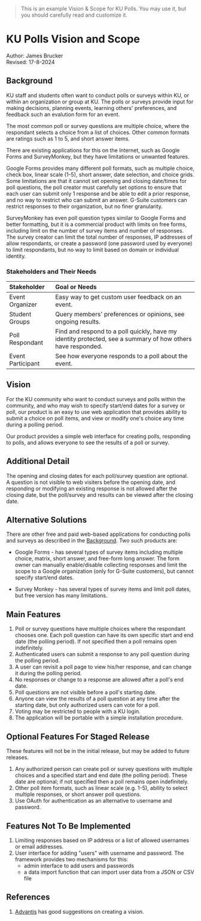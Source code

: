 > This is an example Vision & Scope for KU Polls. 
> You may use it, but you should carefully read and customize it.

# KU Polls Vision and Scope

Author:  James Brucker    
Revised: 17-8-2024

## Background

KU staff and students often want to conduct polls or surveys
within KU, or within an organization or group at KU.
The polls or surveys provide input for making decisions,
planning events, learning others' preferences, and feedback
such an evalution form for an event.

The most common poll or survey questions are multiple choice, 
where the respondant selects a choice from a list of choices.
Other common formats are ratings such as 1 to 5, and short answer items.

There are existing applications for this on the Internet,
such as Google Forms and SurveyMonkey, but they
have limitations or unwanted features. 

Google Forms provides many different poll formats, such as multiple choice,
check box, linear scale (1-5), short answer, date selection, and choice grids.
Some limitations are that it cannot set opening and closing date/times for poll questions,
the poll creator must carefully set options to ensure that each user can submit only 1 response
and be able to edit a prior response, and no way to restrict who
can submit an answer. 
G-Suite customers can restrict responses to their organization,
but no finer granularity.


SurveyMonkey has even poll question types similar to Google Forms and better formatting,
but it is a commercial product with limits on free forms, 
including limit on the number of survey items and number of responses.
The survey creator can limit the total number of responses,
IP addresses of allow respondants, or create a password (one password
used by everyone) to limit respondants, but no way to limit based
on domain or individual identity. 

### Stakeholders and Their Needs

| Stakeholder | Goal or Needs                                     |
|:------------|:--------------------------------------------------|
| Event Organizer | Easy way to get custom user feedback on an event.    |
| Student Groups  | Query members' preferences or opinions, see ongoing results.  |
| Poll Respondant | Find and respond to a poll quickly, have my identity protected, see a summary of how others have responded. |
| Event Participant | See how everyone responds to a poll about the event. |


## Vision

For the KU community
who want to conduct surveys and polls within the community,
and who may wish to specify start/end dates for a survey or poll,
our product is an easy to use web application that 
provides ability to submit a choice on poll items,
and view or modify one's choice any time during a polling period.

Our product provides a simple web interface for creating polls,
responding to polls, and allows everyone to see the results 
of a poll or survey.


## Additional Detail

The opening and closing dates for each poll/survey question are optional.  
A question is not visible to web visiters before the opening date,
and responding or modifying an existing response is not allowed after
the closing date, but the poll/survey and results can be 
viewed after the closing date.

## Alternative Solutions

There are other free and paid web-based applications for conducting polls and surveys as described in the [Background](#background).
Two such products are:

* Google Forms - has several types of survey items including multiple choice, matrix, short answer, and free-form long answer. The form owner can manually enable/disable collecting responses and limit the scope to a Google organization (only for G-Suite customers), but cannot specify start/end dates.

* Survey Monkey - has several types of survey items and limit poll dates, but free version has many limitations.

## Main Features

1. Poll or survey questions have multiple choices where the respondant chooses one. Each poll question can have its own specific start and end date (the polling period). If not specified then a poll remains open indefinitely.
2. Authenticated users can submit a response to any poll question during the polling period.
3. A user can revisit a poll page to view his/her response, and can change it during the polling period.
4. No responses or change to a response are allowed after a poll's end date.
5. Poll questions are not visible before a poll's starting date.
6. Anyone can view the results of a poll question at any time after the starting date, but only authorized users can vote for a poll. 
7. Voting may be restricted to people with a KU login.
8. The application will be portable with a simple installation procedure.

## Optional Features For Staged Release

These features will not be in the initial release, but may be added to future releases.

1. Any authorized person can create poll or survey questions with multiple choices and a specified start and end date (the polling period). These date are optional; if not specified then a poll remains open indefinitely.
2. Other poll item formats, such as linear scale (e.g. 1-5), ability to select multiple responses, or short answer poll questions.
3. Use OAuth for authentication as an alternative to username and password.

## Features Not To Be Implemented

1. Limiting responses based on IP address or a list of allowed usernames or email addresses.
2. User interface for adding "users" with username and password. The framework provides two mechanisms for this:
   - admin interface to add users and passwords
   - a data import function that can import user data from a JSON or CSV file


## References

1. [Advantis](https://www.edvantis.com/blog/project-vision-in-software-development/) has good suggestions on creating a vision.
